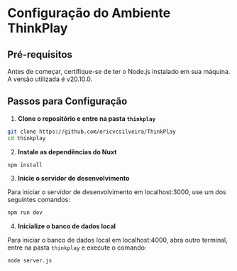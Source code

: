 # Configuração do Ambiente ThinkPlay

## Pré-requisitos

Antes de começar, certifique-se de ter o Node.js instalado em sua máquina. A versão utilizada é v20.10.0.

## Passos para Configuração

1. **Clone o repositório e entre na pasta `thinkplay`**

```bash
git clone https://github.com/ericvcsilveira/ThinkPlay
cd thinkplay
```

2. **Instale as dependências do Nuxt**

```bash
npm install
```

3. **Inicie o servidor de desenvolvimento**

Para iniciar o servidor de desenvolvimento em localhost:3000, use um dos seguintes comandos:

```bash
npm run dev
```

4. **Inicialize o banco de dados local**

Para iniciar o banco de dados local em localhost:4000, abra outro terminal, entre na pasta `thinkplay` e execute o comando:

```bash
node server.js
```